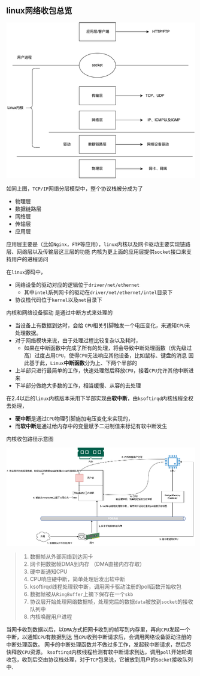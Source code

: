 ## linux网络收包总览


![tcpip](deep_into_network/../tcpip.png)

如同上图，`TCP/IP`网络分层模型中，整个协议栈被分成为了
- 物理层
- 数据链路层
- 网络层
- 传输层
- 应用层

应用层主要是（比如`Nginx`，`FTP`等应用），`linux`内核以及网卡驱动主要实现链路层、网络层以及传输层这三层的功能
内核为更上面的应用层提供`socket`接口来支持用户的进程访问


在`linux`源码中，
- 网络设备的驱动对应的逻辑位于`driver/net/ethernet`
  - 其中`intel`系列网卡的驱动在`driver/net/ethernet/intel`目录下
- 协议栈代码位于`kernel`以及`net`目录下

内核和网络设备驱动 是通过中断方式来处理的
- 当设备上有数据到达时，会给 `CPU`相关引脚触发一个电压变化，来通知`CPU`来处理数据。
- 对于网络模块来说，由于处理过程比较复杂以及耗时，
  - 如果在中断函数中完成了所有的处理，将会导致中断处理函数（优先级过高）过度占用`CPU`，使得`CPU`无法响应其他设备，比如鼠标、键盘的消息
因此基于此，`Linux`**中断函数**分为上、下两个半部的
- 上半部只进行最简单的工作，快速处理然后释放`CPU`，接着`CPU`允许其他中断进来
- 下半部分做绝大多数的工作，相当缓慢、从容的去处理

在2.4以后的`linux`内核版本采用下半部实现由**软中断**，由`ksoftirqd`内核线程全权去处理，
- **硬中断**是通过`CPU`物理引脚施加电压变化来实现的，
- 而**软中断**是通过给内存中的变量赋予二进制值来标记有软中断发生


内核收包路径示意图

![t_r](kernel_t_r.png)


> 1. 数据帧从外部网络到达网卡
> 2. 网卡把数据帧DMA到内存 （DMA直接内存存取）
> 3. 硬中断通知CPU
> 4. CPU响应硬中断，简单处理后发出软中断
> 5. ksoftirqd线程处理软中断，调用网卡驱动注册的poll函数开始收包
> 6. 数据帧被从`RingBuffer`上摘下保存在一个`skb`
> 7. 协议层开始处理网络数据帧，处理完后的数据`data`被放到`socket`的接收队列中
> 8. 内核唤醒用户进程

当网卡收到数据以后，以`DMA`方式把网卡收到的帧写到内存里，再向`CPU`发起一个中断，以通知`CPU`有数据到达
当`CPU`收到中断请求后，会调用网络设备驱动注册的中断处理函数。
网卡的中断处理函数并不做过多工作，发起软中断请求，然后尽快释放`CPU`资源。
`ksoftirqd`内核线程检测有软中断请求到达，调用`poll`开始轮询收包，收到后交由协议栈处理，对于`TCP`包来说，它被放到用户的`Socket`接收队列中.